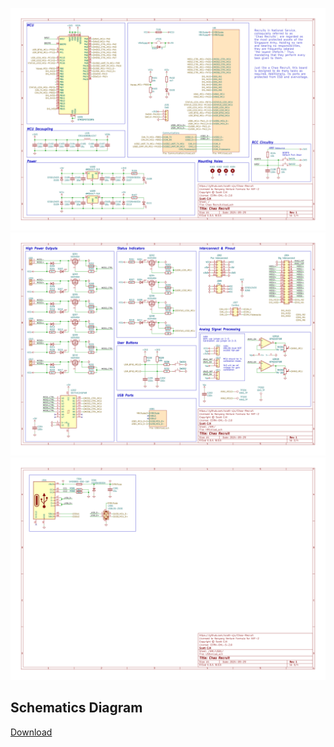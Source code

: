 ![img](./ChaoRecruit.svg)
![img](./ChaoRecruit-HMI.svg)
![img](./ChaoRecruit-HMI-USB1.svg)


## Schematics Diagram
<a href="./ChaoRecruit.pdf">Download</a>